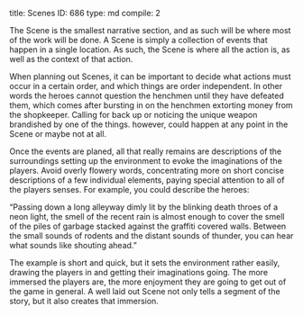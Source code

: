 title:          Scenes
ID:             686
type:           md
compile:        2



The Scene is the smallest narrative section, and as such will be where most of the work will be done. A Scene is simply a collection of events that happen in a single location. As such, the Scene is where all the action is, as well as the context of that action.

When planning out Scenes, it can be important to decide what actions must occur in a certain order, and which things are order independent. In other words the heroes cannot question the henchmen until they have defeated them, which comes after bursting in on the henchmen extorting money from the shopkeeper. Calling for back up or noticing the unique weapon brandished by one of the things. however, could happen at any point in the Scene or maybe not at all.

Once the events are planed, all that really remains are descriptions of the surroundings setting up the environment to evoke the imaginations of the players. Avoid overly flowery words, concentrating more on short concise descriptions of a few individual elements, paying special attention to all of the players senses. For example, you could describe the heroes:

“Passing down a long alleyway dimly lit by the blinking death throes of a neon light, the smell of the recent rain is almost enough to cover the smell of the piles of garbage stacked against the graffiti covered walls. Between the small sounds of rodents and the distant sounds of thunder, you can hear what sounds like shouting ahead.”

The example is short and quick, but it sets the environment rather easily, drawing the players in and getting their imaginations going. The more immersed the players are, the more enjoyment they are going to get out of the game in general. A well laid out Scene not only tells a segment of the story, but it also creates that immersion.